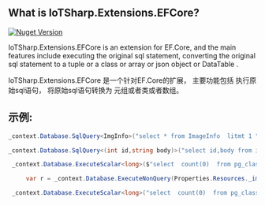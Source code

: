 ## What is IoTSharp.Extensions.EFCore?

[![Nuget Version](https://img.shields.io/nuget/v/IoTSharp.Extensions.EFCore.svg)](https://www.nuget.org/packages/IoTSharp.Extensions.EFCore/)

 IoTSharp.Extensions.EFCore is an extension for EF.Core, and the main features include executing the original sql statement, converting the original sql statement to a tuple or a class or array or json  object or DataTable .

IoTSharp.Extensions.EFCore 是一个针对EF.Core的扩展， 主要功能包括 执行原始sql语句， 将原始sql语句转换为 元组或者类或者数组。 

 ##  示例:

```c#
_context.Database.SqlQuery<ImgInfo>("select * from ImageInfo  litmt 1 ").FirstOrDefault();

_context.Database.SqlQuery<(int id,string body)>("select id,body from imageInfo").ToListAsync();

 _context.Database.ExecuteScalar<long>($"select  count(0)  from pg_class where relname = '{ImageInfo}'");

​     var r = _context.Database.ExecuteNonQuery(Properties.Resources._imageinfo);

 _context.Database.ExecuteScalar<long>("select  count(0)  from pg_class where relname = {0}","asdfds");
```

